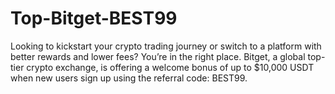 # Top-Bitget-BEST99
Looking to kickstart your crypto trading journey or switch to a platform with better rewards and lower fees? You’re in the right place. Bitget, a global top-tier crypto exchange, is offering a welcome bonus of up to $10,000 USDT when new users sign up using the referral code: BEST99.
